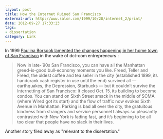 ```yaml
---
layout: post
title: How the Internet Ruined San Francisco
external-url: http://www.salon.com/1999/10/28/internet_2/print/
date: 2012-09-27 17:33:23
tags:
- dissertation
category: Link
---
```


In 1999 [Paulina Borsook lamented the changes happening in her home town of San Francisco](http://www.salon.com/1999/10/28/internet_2/print/) in the wake of dot-com entrepreneurs :

> Now in late-’90s San Francisco, you can have all the Manhattan greed-is-good bull-economy moments you like. Freed, Teller and Freed, the oldest coffee and tea seller in the city (established 1899, its handcrank cash register in use until the end) survived all — earthquakes, the Depression, Starbucks — but it couldn’t survive the Internetting of San Francisco: It closed Oct. 15, its building to become condos. You can stand on Sixth Street smack in the middle of SOMA (where Wired got its start) and the flow of traffic now evokes Sixth Avenue in Manhattan. Parking is bad all over the city, the gratuitous kindness from strangers and service personnel I always so pleasantly contrasted with New York is fading fast, and it’s beginning to be all too clear that people have no slack in their lives.

Another story filed away as "relevant to the dissertation."
